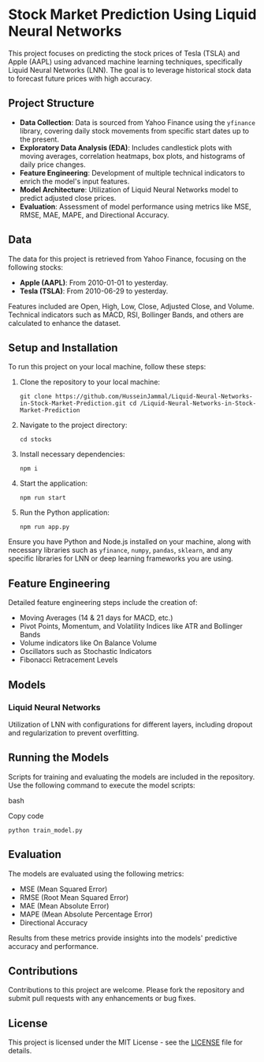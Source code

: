 
# Stock Market Prediction Using Liquid Neural Networks

This project focuses on predicting the stock prices of Tesla (TSLA) and Apple (AAPL) using advanced machine learning techniques, specifically Liquid Neural Networks (LNN). The goal is to leverage historical stock data to forecast future prices with high accuracy.

## Project Structure


-   **Data Collection**: Data is sourced from Yahoo Finance using the `yfinance` library, covering daily stock movements from specific start dates up to the present.
-   **Exploratory Data Analysis (EDA)**: Includes candlestick plots with moving averages, correlation heatmaps, box plots, and histograms of daily price changes.
-   **Feature Engineering**: Development of multiple technical indicators to enrich the model's input features.
-   **Model Architecture**: Utilization of Liquid Neural Networks model to predict adjusted close prices.
-   **Evaluation**: Assessment of model performance using metrics like MSE, RMSE, MAE, MAPE, and Directional Accuracy.

## Data


The data for this project is retrieved from Yahoo Finance, focusing on the following stocks:

-   **Apple (AAPL)**: From 2010-01-01 to yesterday.
-   **Tesla (TSLA)**: From 2010-06-29 to yesterday.

Features included are Open, High, Low, Close, Adjusted Close, and Volume. Technical indicators such as MACD, RSI, Bollinger Bands, and others are calculated to enhance the dataset.

## Setup and Installation

To run this project on your local machine, follow these steps:

1.  Clone the repository to your local machine:

    `git clone https://github.com/HusseinJammal/Liquid-Neural-Networks-in-Stock-Market-Prediction.git
    cd /Liquid-Neural-Networks-in-Stock-Market-Prediction`

2.  Navigate to the project directory:

    `cd stocks`

3.  Install necessary dependencies:

    `npm i`

4.  Start the application:

    `npm run start`

5.  Run the Python application:

    `npm run app.py`

Ensure you have Python and Node.js installed on your machine, along with necessary libraries such as `yfinance`, `numpy`, `pandas`, `sklearn`, and any specific libraries for LNN or deep learning frameworks you are using.

## Feature Engineering


Detailed feature engineering steps include the creation of:

-   Moving Averages (14 & 21 days for MACD, etc.)
-   Pivot Points, Momentum, and Volatility Indices like ATR and Bollinger Bands
-   Volume indicators like On Balance Volume
-   Oscillators such as Stochastic Indicators
-   Fibonacci Retracement Levels

## Models


### Liquid Neural Networks

Utilization of LNN with configurations for different layers, including dropout and regularization to prevent overfitting.

## Running the Models


Scripts for training and evaluating the models are included in the repository. Use the following command to execute the model scripts:

bash

Copy code

`python train_model.py`

## Evaluation


The models are evaluated using the following metrics:

-   MSE (Mean Squared Error)
-   RMSE (Root Mean Squared Error)
-   MAE (Mean Absolute Error)
-   MAPE (Mean Absolute Percentage Error)
-   Directional Accuracy

Results from these metrics provide insights into the models' predictive accuracy and performance.

## Contributions


Contributions to this project are welcome. Please fork the repository and submit pull requests with any enhancements or bug fixes.

## License


This project is licensed under the MIT License - see the [LICENSE](https://chatgpt.com/c/LICENSE.md) file for details.
